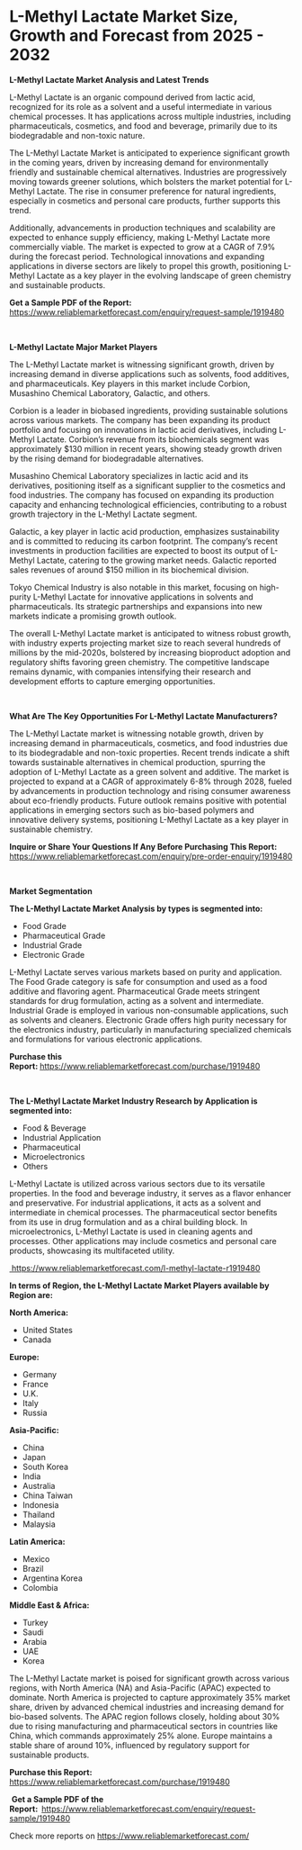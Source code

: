 <p><h1>L-Methyl Lactate Market Size, Growth and Forecast from 2025 - 2032</h1></p><p><strong>L-Methyl Lactate Market Analysis and Latest Trends</strong></p>
<p><p>L-Methyl Lactate is an organic compound derived from lactic acid, recognized for its role as a solvent and a useful intermediate in various chemical processes. It has applications across multiple industries, including pharmaceuticals, cosmetics, and food and beverage, primarily due to its biodegradable and non-toxic nature. </p><p>The L-Methyl Lactate Market is anticipated to experience significant growth in the coming years, driven by increasing demand for environmentally friendly and sustainable chemical alternatives. Industries are progressively moving towards greener solutions, which bolsters the market potential for L-Methyl Lactate. The rise in consumer preference for natural ingredients, especially in cosmetics and personal care products, further supports this trend. </p><p>Additionally, advancements in production techniques and scalability are expected to enhance supply efficiency, making L-Methyl Lactate more commercially viable. The market is expected to grow at a CAGR of 7.9% during the forecast period. Technological innovations and expanding applications in diverse sectors are likely to propel this growth, positioning L-Methyl Lactate as a key player in the evolving landscape of green chemistry and sustainable products.</p></p>
<p><strong>Get a Sample PDF of the Report:&nbsp;</strong> <a href="https://www.reliablemarketforecast.com/enquiry/request-sample/1919480?utm_campaign=3530&utm_medium=2&utm_source=Github&utm_content=ia&utm_term=03042025&utm_id=l-methyl-lactate">https://www.reliablemarketforecast.com/enquiry/request-sample/1919480</a></p>
<p>&nbsp;</p>
<p><strong>L-Methyl Lactate Major Market Players</strong></p>
<p><p>The L-Methyl Lactate market is witnessing significant growth, driven by increasing demand in diverse applications such as solvents, food additives, and pharmaceuticals. Key players in this market include Corbion, Musashino Chemical Laboratory, Galactic, and others.</p><p>Corbion is a leader in biobased ingredients, providing sustainable solutions across various markets. The company has been expanding its product portfolio and focusing on innovations in lactic acid derivatives, including L-Methyl Lactate. Corbion’s revenue from its biochemicals segment was approximately $130 million in recent years, showing steady growth driven by the rising demand for biodegradable alternatives.</p><p>Musashino Chemical Laboratory specializes in lactic acid and its derivatives, positioning itself as a significant supplier to the cosmetics and food industries. The company has focused on expanding its production capacity and enhancing technological efficiencies, contributing to a robust growth trajectory in the L-Methyl Lactate segment.</p><p>Galactic, a key player in lactic acid production, emphasizes sustainability and is committed to reducing its carbon footprint. The company’s recent investments in production facilities are expected to boost its output of L-Methyl Lactate, catering to the growing market needs. Galactic reported sales revenues of around $150 million in its biochemical division.</p><p>Tokyo Chemical Industry is also notable in this market, focusing on high-purity L-Methyl Lactate for innovative applications in solvents and pharmaceuticals. Its strategic partnerships and expansions into new markets indicate a promising growth outlook.</p><p>The overall L-Methyl Lactate market is anticipated to witness robust growth, with industry experts projecting market size to reach several hundreds of millions by the mid-2020s, bolstered by increasing bioproduct adoption and regulatory shifts favoring green chemistry. The competitive landscape remains dynamic, with companies intensifying their research and development efforts to capture emerging opportunities.</p></p>
<p>&nbsp;</p>
<p><strong>What Are The Key Opportunities For L-Methyl Lactate Manufacturers?</strong></p>
<p><p>The L-Methyl Lactate market is witnessing notable growth, driven by increasing demand in pharmaceuticals, cosmetics, and food industries due to its biodegradable and non-toxic properties. Recent trends indicate a shift towards sustainable alternatives in chemical production, spurring the adoption of L-Methyl Lactate as a green solvent and additive. The market is projected to expand at a CAGR of approximately 6-8% through 2028, fueled by advancements in production technology and rising consumer awareness about eco-friendly products. Future outlook remains positive with potential applications in emerging sectors such as bio-based polymers and innovative delivery systems, positioning L-Methyl Lactate as a key player in sustainable chemistry.</p></p>
<p><strong>Inquire or Share Your Questions If Any Before Purchasing This Report:</strong> <a href="https://www.reliablemarketforecast.com/enquiry/pre-order-enquiry/1919480?utm_campaign=3530&utm_medium=2&utm_source=Github&utm_content=ia&utm_term=03042025&utm_id=l-methyl-lactate">https://www.reliablemarketforecast.com/enquiry/pre-order-enquiry/1919480</a></p>
<p>&nbsp;</p>
<p><strong>Market Segmentation</strong></p>
<p><strong>The L-Methyl Lactate Market Analysis by types is segmented into:</strong></p>
<p><ul><li>Food Grade</li><li>Pharmaceutical Grade</li><li>Industrial Grade</li><li>Electronic Grade</li></ul></p>
<p><p>L-Methyl Lactate serves various markets based on purity and application. The Food Grade category is safe for consumption and used as a food additive and flavoring agent. Pharmaceutical Grade meets stringent standards for drug formulation, acting as a solvent and intermediate. Industrial Grade is employed in various non-consumable applications, such as solvents and cleaners. Electronic Grade offers high purity necessary for the electronics industry, particularly in manufacturing specialized chemicals and formulations for various electronic applications.</p></p>
<p><strong>Purchase this Report:&nbsp;</strong><a href="https://www.reliablemarketforecast.com/purchase/1919480?utm_campaign=3530&utm_medium=2&utm_source=Github&utm_content=ia&utm_term=03042025&utm_id=l-methyl-lactate">https://www.reliablemarketforecast.com/purchase/1919480</a></p>
<p>&nbsp;</p>
<p><strong>The L-Methyl Lactate Market Industry Research by Application is segmented into:</strong></p>
<p><ul><li>Food & Beverage</li><li>Industrial Application</li><li>Pharmaceutical</li><li>Microelectronics</li><li>Others</li></ul></p>
<p><p>L-Methyl Lactate is utilized across various sectors due to its versatile properties. In the food and beverage industry, it serves as a flavor enhancer and preservative. For industrial applications, it acts as a solvent and intermediate in chemical processes. The pharmaceutical sector benefits from its use in drug formulation and as a chiral building block. In microelectronics, L-Methyl Lactate is used in cleaning agents and processes. Other applications may include cosmetics and personal care products, showcasing its multifaceted utility.</p></p>
<p><a href="https://www.reliablemarketforecast.com/l-methyl-lactate-r1919480?utm_campaign=3530&utm_medium=2&utm_source=Github&utm_content=ia&utm_term=03042025&utm_id=l-methyl-lactate">&nbsp;https://www.reliablemarketforecast.com/l-methyl-lactate-r1919480</a></p>
<p><strong>In terms of Region, the L-Methyl Lactate Market Players available by Region are:</strong></p>
<p>
    <p> <strong> North America: </strong>
        <ul>
            <li>United States</li>
            <li>Canada</li>
        </ul>
        </p> 
    <p> <strong> Europe: </strong>
        <ul>
            <li>Germany</li>
            <li>France</li>
            <li>U.K.</li>
            <li>Italy</li>
            <li>Russia</li>
        </ul>
        </p> 
    <p> <strong> Asia-Pacific: </strong>
        <ul>
            <li>China</li>
            <li>Japan</li>
            <li>South Korea</li>
            <li>India</li>
            <li>Australia</li>
            <li>China Taiwan</li>
            <li>Indonesia</li>
            <li>Thailand</li>
            <li>Malaysia</li>
        </ul>
        </p> 
    <p> <strong> Latin America: </strong>
        <ul>
            <li>Mexico</li>
            <li>Brazil</li>
            <li>Argentina Korea</li>
            <li>Colombia</li>
        </ul>
        </p> 
    <p> <strong> Middle East & Africa: </strong>
        <ul>
            <li>Turkey</li>
            <li>Saudi</li>
            <li>Arabia</li>
            <li>UAE</li>
            <li>Korea</li>
        </ul>
    </p>
    </p>
<p><p>The L-Methyl Lactate market is poised for significant growth across various regions, with North America (NA) and Asia-Pacific (APAC) expected to dominate. North America is projected to capture approximately 35% market share, driven by advanced chemical industries and increasing demand for bio-based solvents. The APAC region follows closely, holding about 30% due to rising manufacturing and pharmaceutical sectors in countries like China, which commands approximately 25% alone. Europe maintains a stable share of around 10%, influenced by regulatory support for sustainable products.</p></p>
<p><strong>Purchase this Report: </strong><a href="https://www.reliablemarketforecast.com/purchase/1919480?utm_campaign=3530&utm_medium=2&utm_source=Github&utm_content=ia&utm_term=03042025&utm_id=l-methyl-lactate">https://www.reliablemarketforecast.com/purchase/1919480</a></p>
<p>&nbsp;<strong>Get a Sample PDF of the Report:&nbsp;&nbsp;</strong><a href="https://www.reliablemarketforecast.com/enquiry/request-sample/1919480?utm_campaign=3530&utm_medium=2&utm_source=Github&utm_content=ia&utm_term=03042025&utm_id=l-methyl-lactate">https://www.reliablemarketforecast.com/enquiry/request-sample/1919480</a></p>
<p><strong></strong></p>
<p>Check more reports on <a href="https://www.reliablemarketforecast.com/?utm_campaign=3530&utm_medium=2&utm_source=Github&utm_content=ia&utm_term=03042025&utm_id=l-methyl-lactate">https://www.reliablemarketforecast.com/</a></p>